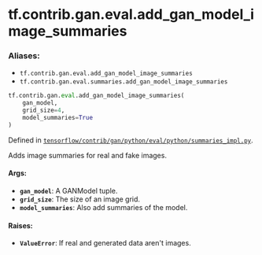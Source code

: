 <div itemscope itemtype="http://developers.google.com/ReferenceObject">
<meta itemprop="name" content="tf.contrib.gan.eval.add_gan_model_image_summaries" />
<meta itemprop="path" content="Stable" />
</div>

# tf.contrib.gan.eval.add_gan_model_image_summaries

### Aliases:

* `tf.contrib.gan.eval.add_gan_model_image_summaries`
* `tf.contrib.gan.eval.summaries.add_gan_model_image_summaries`

``` python
tf.contrib.gan.eval.add_gan_model_image_summaries(
    gan_model,
    grid_size=4,
    model_summaries=True
)
```



Defined in [`tensorflow/contrib/gan/python/eval/python/summaries_impl.py`](https://www.tensorflow.org/code/tensorflow/contrib/gan/python/eval/python/summaries_impl.py).

Adds image summaries for real and fake images.

#### Args:

* <b>`gan_model`</b>: A GANModel tuple.
* <b>`grid_size`</b>: The size of an image grid.
* <b>`model_summaries`</b>: Also add summaries of the model.


#### Raises:

* <b>`ValueError`</b>: If real and generated data aren't images.